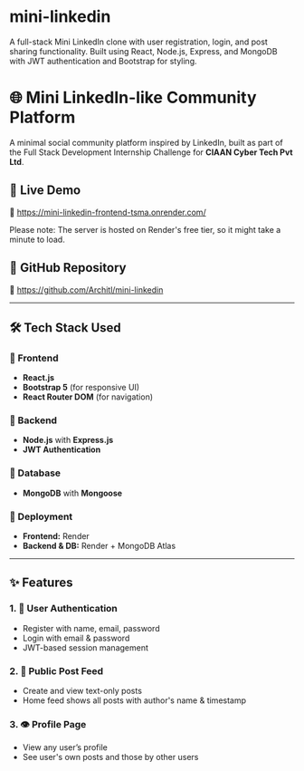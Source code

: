 # mini-linkedin
A full-stack Mini LinkedIn clone with user registration, login, and post sharing functionality. Built using React, Node.js, Express, and MongoDB with JWT authentication and Bootstrap for styling.

# 🌐 Mini LinkedIn-like Community Platform

A minimal social community platform inspired by LinkedIn, built as part of the Full Stack Development Internship Challenge for **CIAAN Cyber Tech Pvt Ltd**.

## 🚀 Live Demo

🔗 https://mini-linkedin-frontend-tsma.onrender.com/

Please note: The server is hosted on Render's free tier, so it might take a minute to load.

## 📂 GitHub Repository

🔗 https://github.com/Architl/mini-linkedin

---

## 🛠️ Tech Stack Used

### 🔹 Frontend
- **React.js**
- **Bootstrap 5** (for responsive UI)
- **React Router DOM** (for navigation)

### 🔹 Backend
- **Node.js** with **Express.js**
- **JWT Authentication**

### 🔹 Database
- **MongoDB** with **Mongoose**

### 🔹 Deployment
- **Frontend:** Render
- **Backend & DB:** Render + MongoDB Atlas

---

## ✨ Features

### 1. 👤 User Authentication
- Register with name, email, password
- Login with email & password
- JWT-based session management

### 2. 📰 Public Post Feed
- Create and view text-only posts
- Home feed shows all posts with author's name & timestamp

### 3. 👁️ Profile Page
- View any user’s profile
- See user's own posts and those by other users

